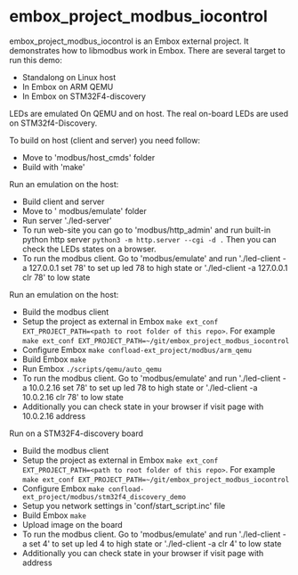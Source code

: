 # embox_project_modbus_iocontrol

embox_project_modbus_iocontrol is an Embox external project. It demonstrates how to libmodbus work in Embox. There are several target to run this demo:
* Standalong on Linux host
* In Embox on ARM QEMU
* In Embox on STM32F4-discovery

LEDs are emulated On QEMU and on host. The real on-board LEDs are used on STM32f4-Discovery.

To build on host (client and server) you need follow:
* Move to 'modbus/host_cmds' folder
* Build with 'make'

Run an emulation on the host:
* Build client and server
* Move to ' modbus/emulate' folder
* Run server './led-server'
* To run web-site you can go to 'modbus/http_admin' and run built-in python http server `python3 -m http.server --cgi -d .` Then you can check the LEDs states on a browser.
* To run the modbus client. Go to 'modbus/emulate' and run './led-client -a 127.0.0.1 set 78' to set up led 78 to high state or './led-client -a 127.0.0.1 clr 78' to low state

Run an emulation on the host:
* Build the modbus client
* Setup the project as external in Embox `make ext_conf EXT_PROJECT_PATH=<path to root folder of this repo>`. For example `make ext_conf EXT_PROJECT_PATH=~/git/embox_project_modbus_iocontrol`
* Configure Embox `make confload-ext_project/modbus/arm_qemu`
* Build Embox `make`
* Run Embox `./scripts/qemu/auto_qemu`
* To run the modbus client. Go to 'modbus/emulate' and run './led-client -a 10.0.2.16 set 78' to set up led 78 to high state or './led-client -a 10.0.2.16 clr 78' to low state
* Additionally you can check state in your browser if visit page with 10.0.2.16 address

Run on a STM32F4-discovery board
* Build the modbus client
* Setup the project as external in Embox `make ext_conf EXT_PROJECT_PATH=<path to root folder of this repo>`. For example `make ext_conf EXT_PROJECT_PATH=~/git/embox_project_modbus_iocontrol`
* Configure Embox `make confload-ext_project/modbus/stm32f4_discovery_demo`
* Setup you network settings in 'conf/start_script.inc' file
* Build Embox `make`
* Upload image on the board
* To run the modbus client. Go to 'modbus/emulate' and run './led-client -a <board IP> set 4' to set up led 4 to high state or './led-client -a <board IP> clr 4' to low state
* Additionally you can check state in your browser if visit page with <board IP> address
